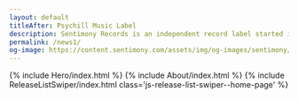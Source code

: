 ```yaml
---
layout: default
titleAfter: Psychill Music Label
description: Sentimony Records is an independent record label started in Ukraine during the autumn 2006 by Irukanji with the main goal to contribute the growth of the psychedelic chillout scene.
permalink: /news1/
og-image: https://content.sentimony.com/assets/img/og-images/sentimony/home.jpg
---
```


{% include Hero/index.html %}
{% include About/index.html %}
{% include ReleaseListSwiper/index.html class='js-release-list-swiper--home-page' %}
